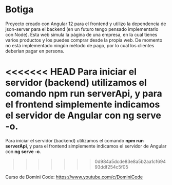 # Botiga
Proyecto creado con Angular 12 para el frontend y utilizo la dependencia de json-server para el backend (en un futuro tengo pensado implementarlo con Node). Esta web simula la página de una empresa, en la cual tienes varios productos y los puedes comprar desde la propia web. De momento no está implementado ningún método de pago, por lo cual los clientes deberían pagar en persona. <br>

<<<<<<< HEAD
Para iniciar el servidor (backend) utilizamos el comando <b> npm run serverApi</b>, y para el frontend simplemente indicamos el servidor de Angular con<b> ng serve -o</b>. <br>
=======
Para iniciar el servidor (backend) utilizamos el comando <b> npm run serverApi</b>, y para el frontend simplemente indicamos el servidor de Angular con <b> ng serve -o</b>. <br>
>>>>>>> 0d984a5dcde83e8a5b2aa1cf69493ddf254c5f05

Curso de Domini Code: https://www.youtube.com/c/DominiCode


